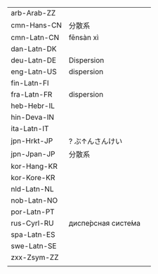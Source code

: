 | | | |
|-|-|-|
| arb-Arab-ZZ |  |  |
| cmn-Hans-CN | 分散系 |  |
| cmn-Latn-CN | fēnsàn xì |  |
| dan-Latn-DK |  |  |
| deu-Latn-DE | Dispersion |  |
| eng-Latn-US | dispersion |  |
| fin-Latn-FI |  |  |
| fra-Latn-FR | dispersion |  |
| heb-Hebr-IL |  |  |
| hin-Deva-IN |  |  |
| ita-Latn-IT |  |  |
| jpn-Hrkt-JP | ? ぶ↑んさんけい |  |
| jpn-Jpan-JP | 分散系 |  |
| kor-Hang-KR |  |  |
| kor-Kore-KR |  |  |
| nld-Latn-NL |  |  |
| nob-Latn-NO |  |  |
| por-Latn-PT |  |  |
| rus-Cyrl-RU | диспе́рсная систе́ма |  |
| spa-Latn-ES |  |  |
| swe-Latn-SE |  |  |
| zxx-Zsym-ZZ |  |  |
|  |  |  |
